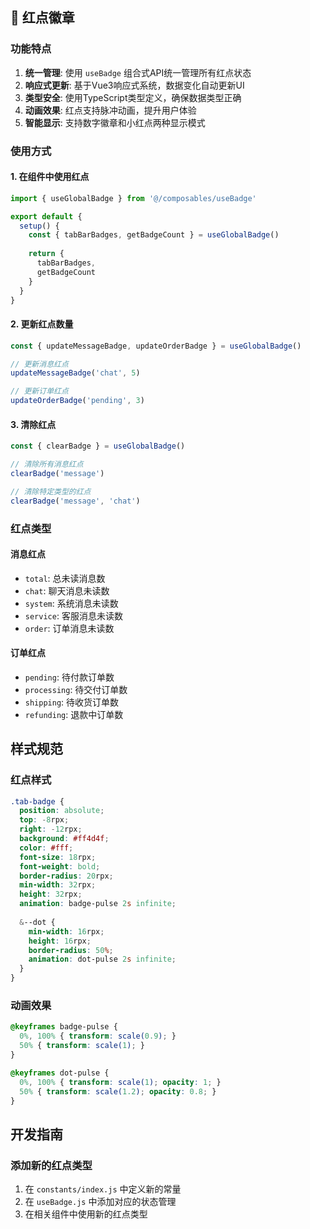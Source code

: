 ## 🔴 红点徽章

### 功能特点

1. **统一管理**: 使用 `useBadge` 组合式API统一管理所有红点状态
2. **响应式更新**: 基于Vue3响应式系统，数据变化自动更新UI
3. **类型安全**: 使用TypeScript类型定义，确保数据类型正确
4. **动画效果**: 红点支持脉冲动画，提升用户体验
5. **智能显示**: 支持数字徽章和小红点两种显示模式

### 使用方式

#### 1. 在组件中使用红点

```javascript
import { useGlobalBadge } from '@/composables/useBadge'

export default {
  setup() {
    const { tabBarBadges, getBadgeCount } = useGlobalBadge()
    
    return {
      tabBarBadges,
      getBadgeCount
    }
  }
}
```

#### 2. 更新红点数量

```javascript
const { updateMessageBadge, updateOrderBadge } = useGlobalBadge()

// 更新消息红点
updateMessageBadge('chat', 5)

// 更新订单红点
updateOrderBadge('pending', 3)
```

#### 3. 清除红点

```javascript
const { clearBadge } = useGlobalBadge()

// 清除所有消息红点
clearBadge('message')

// 清除特定类型的红点
clearBadge('message', 'chat')
```

### 红点类型

#### 消息红点
- `total`: 总未读消息数
- `chat`: 聊天消息未读数
- `system`: 系统消息未读数
- `service`: 客服消息未读数
- `order`: 订单消息未读数

#### 订单红点
- `pending`: 待付款订单数
- `processing`: 待交付订单数
- `shipping`: 待收货订单数
- `refunding`: 退款中订单数

##  样式规范

### 红点样式

```scss
.tab-badge {
  position: absolute;
  top: -8rpx;
  right: -12rpx;
  background: #ff4d4f;
  color: #fff;
  font-size: 18rpx;
  font-weight: bold;
  border-radius: 20rpx;
  min-width: 32rpx;
  height: 32rpx;
  animation: badge-pulse 2s infinite;
  
  &--dot {
    min-width: 16rpx;
    height: 16rpx;
    border-radius: 50%;
    animation: dot-pulse 2s infinite;
  }
}
```

### 动画效果

```scss
@keyframes badge-pulse {
  0%, 100% { transform: scale(0.9); }
  50% { transform: scale(1); }
}

@keyframes dot-pulse {
  0%, 100% { transform: scale(1); opacity: 1; }
  50% { transform: scale(1.2); opacity: 0.8; }
}
```

##  开发指南

### 添加新的红点类型

1. 在 `constants/index.js` 中定义新的常量
2. 在 `useBadge.js` 中添加对应的状态管理
3. 在相关组件中使用新的红点类型

